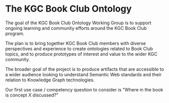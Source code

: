 # The KGC Book Club Ontology

The goal of the KGC Book Club Ontology Working Group is to support ongoing learning and community efforts around the KGC Book Club program.

The plan is to bring together KGC Book Club members with diverse perspectives and experience to create ontologies related to Book Club topics, and to produce prototypes of interest and value to the wider KGC community.

The broader goal of the project is to produce artifacts that are accessible to a wider audience looking to understand Semantic Web standards and their relation to Knowledge Graph technologies.

Our first use case / competency question to consider is "Where in the book is concept X discussed?"
